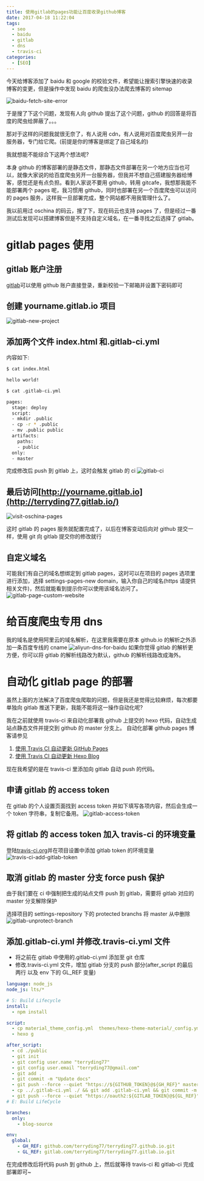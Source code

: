 ```yaml
---
title: 使用gitlab的pages功能让百度收录github博客
date: 2017-04-18 11:22:04
tags:
  - seo
  - baidu
  - gitlab
  - dns
  - travis-ci
categories:
  - [SEO]
---
```


今天给博客添加了 baidu 和 google 的校验文件，希望能让搜索引擎快速的收录博客的变更，但是操作中发现 baidu 的爬虫没办法爬去博客的 sitemap

![baidu-fetch-site-error](http://wx1.sinaimg.cn/large/9a1da786gy1g06ws0j13sj20y90cqq4i.jpg)

于是搜了下这个问题，发现有人向 github 提出了这个问题，github 的回答是将百度的爬虫给屏蔽了。。。

那对于这样的问题我就很无奈了，有人说用 cdn，有人说用对百度爬虫另开一台服务器，专门给它爬。(前提是你的博客是绑定了自己域名的)

我就想能不能综合下这两个想法呢?

本身 github 的博客部署的是静态文件，那静态文件部署在另一个地方应当也可以，就像大家说的给百度爬虫另开一台服务器，但我并不想自己搭建服务器给博客，感觉还是有点负担。看到人家说不要用 github，转用 gitcafe，我想那我能不能部署两个 pages 呢，我习惯用 github，同时也部署在另一个百度爬虫可以访问的 pages 服务，这样我一旦部署完成，整个网站都不用我管理什么了。

我以前用过 oschina 的码云，搜了下，现在码云也支持 pages 了，但是经过一番测试后发现可以搭建博客但是不支持自定义域名，在一番寻找之后选择了 gitlab。

# gitlab pages 使用

## gitlab 账户注册

[gitlab](https://gitlab.com/)可以使用 github 账户直接登录，重新校验一下邮箱并设置下密码即可

## 创建 yourname.gitlab.io 项目

![gitlab-new-project](http://wx3.sinaimg.cn/large/9a1da786gy1g06wrzzo5pj21ev0najto.jpg)

## 添加两个文件 index.html 和.gitlab-ci.yml

内容如下:

```bash
$ cat index.html

hello world!

$ cat .gitlab-ci.yml

pages:
  stage: deploy
  script:
  - mkdir .public
  - cp -r * .public
  - mv .public public
  artifacts:
    paths:
    - public
  only:
  - master
```

完成修改后 push 到 gitlab 上，这时会触发 gitlab 的 ci
![gitlab-ci](http://wx1.sinaimg.cn/large/9a1da786gy1g06ws06l1aj21go0lvgpb.jpg)

## 最后访问[http://yourname.gitlab.io](http://terryding77.gitlab.io/)

![visit-oschina-pages](https://ws4.sinaimg.cn/large/9a1da786gy1g06wrxz2pgj20cc02xq2u.jpg)

这时 gitlab 的 pages 服务就配置完成了，以后在博客变动后向对 github 提交一样，使用 git 向 gitlab 提交你的修改就行

## 自定义域名

可能我们有自己的域名想绑定到 gitlab pages，这时可以在项目的 pages 选项里进行添加，选择 settings-pages-new domain，输入你自己的域名(https 请提供相关文件)，然后就能看到提示你可以使用该域名访问了。
![gitlab-page-custom-website](https://wx3.sinaimg.cn/large/9a1da786gy1g06wrzthh0j21cf0esq44.jpg)

# 给百度爬虫专用 dns

我的域名是使用阿里云的域名解析，在这里我需要在原本 github.io 的解析之外添加一条百度专线的 cname
![aliyun-dns-for-baidu](https://wx1.sinaimg.cn/large/9a1da786gy1g06ws0omtqj218i06xq3v.jpg)
如果你觉得 gitlab 的解析更方便，你可以将 gitlab 的解析线路改为默认，github 的解析线路改成海外。

# 自动化 gitlab page 的部署

虽然上面的方法解决了百度爬虫爬取的问题，但是我还是觉得比较麻烦，每次都要单独向 gitlab 推送下更新，我能不能将这一操作自动化呢?

我在之前就使用 travis-ci 来自动化部署我 github 上提交的 hexo 代码，自动生成站点静态文件并提交到 github 的 master 分支上。
自动化部署 github pages 博客请参见

1. [使用 Travis CI 自动更新 GitHub Pages](http://notes.iissnan.com/2016/publishing-github-pages-with-travis-ci/)
1. [使用 Travis CI 自动更新 Hexo Blog](http://xwartz.xyz/pupa/2016/06/auto-update-with-travis-ci/)

现在我希望的是在 travis-ci 里添加向 gitlab 自动 push 的代码。

## 申请 gitlab 的 access token

在 gitlab 的个人设置页面找到 access token 并如下填写各项内容，然后会生成一个 token 字符串，复制它备用。
![gitlab-access-token](https://wx3.sinaimg.cn/large/9a1da786gy1g06ws0cmiwj21180g4dgz.jpg)

## 将 gitlab 的 access token 加入 travis-ci 的环境变量

登陆[travis-ci.org](https://travis-ci.org)并在项目设置中添加 gitlab token 的环境变量
![travis-ci-add-gitlab-token](https://ws1.sinaimg.cn/large/9a1da786gy1g06wryk0g8j215v0983z2.jpg)

## 取消 gitlab 的 master 分支 force push 保护

由于我们要在 ci 中强制把生成的站点文件 push 到 gitlab，需要将 gitlab 对应的 master 分支解除保护

选择项目的 settings-repository 下的 protected branchs 将 master 从中删除
![gitlab-unprotect-branch](https://wx2.sinaimg.cn/large/9a1da786gy1g06wrzjdhwj21f50m9gox.jpg)

## 添加.gitlab-ci.yml 并修改.travis-ci.yml 文件

- 将之前在 gitlab 中使用的.gitlab-ci.yml 添加至 git 仓库
- 修改.travis-ci.yml 文件，增加 gitlab 分支的 push 部分(after_script 的最后两行 以及 env 下的 GL_REF 变量)

```yaml
language: node_js
node_js: lts/*

# S: Build Lifecycle
install:
  - npm install

script:
  - cp material_theme_config.yml  themes/hexo-theme-material/_config.yml
  - hexo g

after_script:
  - cd ./public
  - git init
  - git config user.name "terryding77"
  - git config user.email "terryding77@gmail.com"
  - git add .
  - git commit -m "Update docs"
  - git push --force --quiet "https://${GITHUB_TOKEN}@${GH_REF}" master:master
  - cp ../.gitlab-ci.yml ./ && git add .gitlab-ci.yml && git commit -m "add ci file"
  - git push --force --quiet "https://oauth2:${GITLAB_TOKEN}@${GL_REF}" master:master
# E: Build LifeCycle

branches:
  only:
    - blog-source

env:
  global:
    - GH_REF: github.com/terryding77/terryding77.github.io.git
    - GL_REF: gitlab.com/terryding77/terryding77.gitlab.io.git
```

在完成修改后将代码 push 到 github 上，然后就等待 travis-ci 和 gitlab-ci 完成部署即可~
